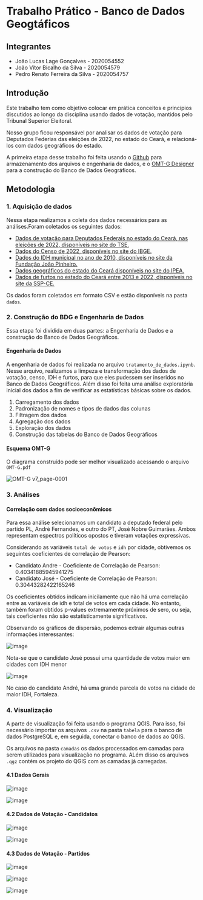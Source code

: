 # Trabalho Prático - Banco de Dados Geogtáficos

## Integrantes

* João Lucas Lage Gonçalves - 2020054552
* João Vítor Bicalho da Silva - 2020054579
* Pedro Renato Ferreira da Silva - 2020054757

## Introdução

Este trabalho tem como objetivo colocar em prática conceitos e princípios discutidos ao longo da disciplina usando dados de votação, mantidos pelo Tribunal Superior Eleitoral.

Nosso grupo ficou responsável por analisar os dados de votação para Deputados Federias das eleições de 2022, no estado do Ceará, e relacioná-los com dados geográficos do estado.

A primeira etapa desse trabalho foi feita usando o [Github](https://github.com/JoaoLucas23/BDG) para armazenamento dos arquivos e engenharia de dados, e o [OMT-G Designer](http://aqui.io/omtg/#) para a construção do Banco de Dados Geográficos.

## Metodologia

### 1. Aquisição de dados

Nessa etapa realizamos a coleta dos dados necessários para as análises.Foram coletados os seguintes dados:

* [Dados de votação para Deputados Federais no estado do Ceará, nas eleições de 2022, disponíveis no site do TSE.](https://www.tse.jus.br/eleicoes/estatisticas/repositorio-de-dados-eleitorais-1/repositorio-de-dados-eleitorais)
* [Dados do Censo de 2022, disponíveis no site do IBGE.](https://www.ibge.gov.br/estatisticas/sociais/populacao/22827-censo-demografico-2022.html?edicao=39499&t=resultados)
* [Dados do IDH municipal no ano de 2010, disponíveis no site da Fundação João Pinheiro.](http://www.atlasbrasil.org.br/consulta/planilha)
* [Dados geográficos do estado do Ceará disponíveis no site do IPEA.](https://basedosdados.org/dataset/49ace9c8-ae2d-454b-bed9-9b9492a3a642?table=830ed269-41f9-461d-96f1-6a54b2e574ac)
* [Dados de furtos no estado do Ceará entre 2013 e 2022, disponíveis no site da SSP-CE.](https://www.sspds.ce.gov.br/indicadores-de-seguranca-publica/)

Os dados foram coletados em formato CSV e estão disponíveis na pasta `dados`.

### 2. Construção do BDG e Engenharia de Dados

Essa etapa foi dividida em duas partes: a Engenharia de Dados e a construção do Banco de Dados Geográficos.

#### Engenharia de Dados

A engenharia de dados foi realizada no arquivo `tratamento_de_dados.ipynb`. Nesse arquivo, realizamos a limpeza e transformação dos dados de votação, censo, IDH e furtos, para que eles pudessem ser inseridos no Banco de Dados Geográficos. Além disso foi feita uma análise exploratória inicial dos dados a fim de verificar as estatísticas básicas sobre os dados.

1. Carregamento dos dados
2. Padronização de nomes e tipos de dados das colunas
3. Filtragem dos dados
4. Agregação dos dados
5. Exploração dos dados
6. Construção das tabelas do Banco de Dados Geográficos

#### Esquema OMT-G  
O diagrama construído pode ser melhor visualizado acessando o arquivo `OMT-G.pdf`

![OMT-G v7_page-0001](https://github.com/user-attachments/assets/0c092aec-2b56-4d87-939d-305ee26227c5)

### 3. Análises

#### Correlação com dados socioeconômicos

Para essa análise selecionamos um candidato a deputado federal pelo partido PL, André Fernandes, e outro do PT, José Nobre Guimarães. Ambos representam espectros políticos opostos e tiveram votações expressivas.

Considerando as variáveis `total de votos` e `idh` por cidade, obtivemos os seguintes coeficientes de correlação de Pearson:
-  Candidato Andre - Coeficiente de Correlação de Pearson: 0.40341885945941275
- Candidato José - Coeficiente de Correlação de Pearson: 0.30443282422165246

Os coeficientes obtidos indicam inicilamente que não há uma correlação entre as variáveis de idh e total de votos em cada cidade.  No entanto, também foram obtidos p-values extremamente próximos de sero, ou seja, tais coeficientes não são estatisticamente significativos.


Observando os gráficos de dispersão, podemos extrair algumas outras informações interessantes:

![image](https://github.com/user-attachments/assets/8798fcd6-180f-4dc9-b315-c5da0e0de41e)

Nota-se que o candidato José possui uma quantidade de votos maior em cidades com IDH menor

![image](https://github.com/user-attachments/assets/22b5c449-351e-4d45-ba43-e7a07a22f599)

No caso do candidato André, há uma grande parcela de votos na cidade de maior IDH, Fortaleza.

### 4. Visualização

A parte de visualização foi feita usando o programa QGIS. Para isso, foi necessário importar os arquivos `.csv` na pasta `tabela` para o banco de dados PostgreSQL e, em seguida, conectar o banco de dados ao QGIS.

Os arquivos na pasta `camadas` os dados processados em camadas para serem utilizados para visualização no programa. ALém disso os arquivos `.qgz` contém os projeto do QGIS com as camadas já carregadas.

#### 4.1 Dados Gerais

![image](visualizacao/populacao_idh.png)

![image](visualizacao/furtos_idh.png)

#### 4.2 Dados de Votação - Candidatos

![image](visualizacao/jeziel.png)

![image](visualizacao/DENIS.png)

#### 4.3 Dados de Votação - Partidos

![image](visualizacao/votos_partido.png)

![image](visualizacao/partidos_populacao.png)

![image](visualizacao/partidos_idh.png)
